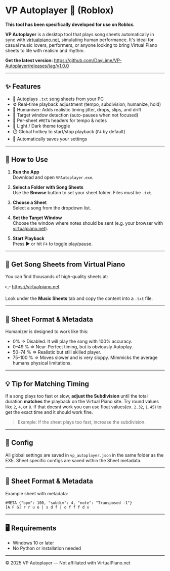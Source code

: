 # VP Autoplayer 🎹 (Roblox)

**This tool has been specifically developed for use on Roblox.**

**VP Autoplayer** is a desktop tool that plays song sheets automatically in sync with [virtualpiano.net](https://virtualpiano.net/), simulating human performance. It's ideal for casual music lovers, performers, or anyone looking to bring Virtual Piano sheets to life with realism and rhythm.

**Get the latest version:** https://github.com/DayLime/VP-Autoplayer/releases/tag/v1.0.0

---

## ✨ Features

- 🎵 Autoplays `.txt` song sheets from your PC
- ⚙️ Real-time playback adjustment (tempo, subdivision, humanize, hold)
- 🧠 Humaniser: Adds realistic timing jitter, drops, slips, and drift
- 🎯 Target window detection (auto-pauses when not focused)
- 🔁 Per-sheet `#META` headers for tempo & notes
- 🌙 Light / Dark theme toggle
- ⏱️ Global hotkey to start/stop playback (`F4` by default)
- 📁 Automatically saves your settings

---

## 🚀 How to Use

1. **Run the App**  
   Download and open `VPAutoplayer.exe`.

2. **Select a Folder with Song Sheets**  
   Use the **Browse** button to set your sheet folder. Files must be `.txt`.

3. **Choose a Sheet**  
   Select a song from the dropdown list.

4. **Set the Target Window**  
   Choose the window where notes should be sent (e.g. your browser with [virtualpiano.net](https://virtualpiano.net/)).

5. **Start Playback**  
   Press ▶ or hit `F4` to toggle play/pause.

---

## 🎼 Get Song Sheets from Virtual Piano

You can find thousands of high-quality sheets at:

👉 https://virtualpiano.net

Look under the **Music Sheets** tab and copy the content into a `.txt` file.

---

## 🧠 Sheet Format & Metadata

Humanizer is designed to work like this:
- 0% ⇒ Disabled. It will play the song with 100% accuracy.
- 0–49 %  ⇒ Near-Perfect timing, but is obviously Autoplay.
- 50–74 % ⇒ Realistic but still skilled player.
- 75–100 % ⇒ Moves slower and is very sloppy. Mimmicks the average humans physical limitations.

---

## 💡 Tip for Matching Timing

If a song plays too fast or slow, **adjust the Subdivision** until the total duration **matches** the playback on the Virtual Piano site. Try round values like `2`, `4`, or `8`. If that doesnt work you can use float values(ex. `2.32`, `1.45`) to get the exact time and it should work fine.

> Example: If the sheet plays too fast, increase the subdivision.

---

## 🔧 Config

All global settings are saved in `vp_autoplayer.json` in the same folder as the EXE.
Sheet specific configs are saved within the Sheet metadata.

---

## 📁 Sheet Format & Metadata

Example sheet with metadata:
```
#META {"bpm": 100, "subdiv": 4, "note": "Transposed -1"}
[A F G] r r u o | s d f | o f f f d x
```
---

## 🖥 Requirements

- Windows 10 or later
- No Python or installation needed

---

© 2025 VP Autoplayer — Not affiliated with VirtualPiano.net
